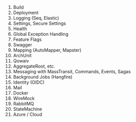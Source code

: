 1.  Build
2.  Deployment
3.  Logging (Seq, Elastic)
4.  Settings, Secure Settings
5.  Health
6.  Global Exception Handling
7.  Feature Flags
8.  Swagger
9.  Mapping (AutoMapper, Mapster)
10. ArchUnit
11. Qowaiv 
12. AggregateRoot, etc.
13. Messaging with MassTransit, Commands, Events, Sagas
14. Background Jobs (Hangfire)
15. Identity (OIDC)
16. Mail
17. Docker
18. WireMock
19. RabbitMQ
20. StateMachine
21. Azure / Cloud
